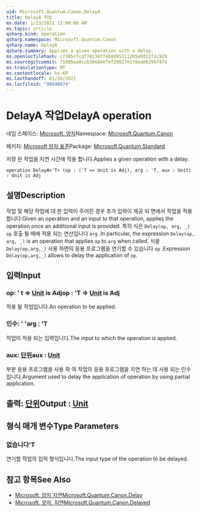 ```yaml
---
uid: Microsoft.Quantum.Canon.DelayA
title: DelayA 작업
ms.date: 1/23/2021 12:00:00 AM
ms.topic: article
qsharp.kind: operation
qsharp.namespace: Microsoft.Quantum.Canon
qsharp.name: DelayA
qsharp.summary: Applies a given operation with a delay.
ms.openlocfilehash: c7385cfcdf782347feb8d95311205a9311f4c929
ms.sourcegitcommit: 71605ea9cc630e84e7ef29027e1f0ea06299747e
ms.translationtype: MT
ms.contentlocale: ko-KR
ms.lasthandoff: 01/26/2021
ms.locfileid: "98840674"
---
```

# <a name="delaya-operation"></a><span data-ttu-id="13f6c-102">DelayA 작업</span><span class="sxs-lookup"><span data-stu-id="13f6c-102">DelayA operation</span></span>

<span data-ttu-id="13f6c-103">네임 스페이스: [Microsoft. 양자](xref:Microsoft.Quantum.Canon)</span><span class="sxs-lookup"><span data-stu-id="13f6c-103">Namespace: [Microsoft.Quantum.Canon](xref:Microsoft.Quantum.Canon)</span></span>

<span data-ttu-id="13f6c-104">패키지: [Microsoft 양자 표준](https://nuget.org/packages/Microsoft.Quantum.Standard)</span><span class="sxs-lookup"><span data-stu-id="13f6c-104">Package: [Microsoft.Quantum.Standard](https://nuget.org/packages/Microsoft.Quantum.Standard)</span></span>


<span data-ttu-id="13f6c-105">지정 된 작업을 지연 시간에 적용 합니다.</span><span class="sxs-lookup"><span data-stu-id="13f6c-105">Applies a given operation with a delay.</span></span>

```qsharp
operation DelayA<'T> (op : ('T => Unit is Adj), arg : 'T, aux : Unit) : Unit is Adj
```


## <a name="description"></a><span data-ttu-id="13f6c-106">설명</span><span class="sxs-lookup"><span data-stu-id="13f6c-106">Description</span></span>

<span data-ttu-id="13f6c-107">작업 및 해당 작업에 대 한 입력이 주어진 경우 추가 입력이 제공 되 면에서 작업을 적용 합니다.</span><span class="sxs-lookup"><span data-stu-id="13f6c-107">Given an operation and an input to that operation, applies the operation once an additional input is provided.</span></span>
<span data-ttu-id="13f6c-108">특히 식은 `Delay(op, arg, _)` `op` 호출 될 때에 적용 되는 연산입니다 `arg` .</span><span class="sxs-lookup"><span data-stu-id="13f6c-108">In particular, the expression `Delay(op, arg, _)` is an operation that applies `op` to `arg` when called.</span></span>
<span data-ttu-id="13f6c-109">식을 `Delay(op,arg,_)` 사용 하면의 응용 프로그램을 연기할 수 있습니다 `op` .</span><span class="sxs-lookup"><span data-stu-id="13f6c-109">Expression `Delay(op,arg,_)` allows to delay the application of `op`.</span></span>

## <a name="input"></a><span data-ttu-id="13f6c-110">입력</span><span class="sxs-lookup"><span data-stu-id="13f6c-110">Input</span></span>

### <a name="op--t--unit--is-adj"></a><span data-ttu-id="13f6c-111">op: ' t => [Unit](xref:microsoft.quantum.lang-ref.unit)  is Adj</span><span class="sxs-lookup"><span data-stu-id="13f6c-111">op : 'T => [Unit](xref:microsoft.quantum.lang-ref.unit)  is Adj</span></span>

<span data-ttu-id="13f6c-112">적용 될 작업입니다.</span><span class="sxs-lookup"><span data-stu-id="13f6c-112">An operation to be applied.</span></span>


### <a name="arg--t"></a><span data-ttu-id="13f6c-113">인수: ' '</span><span class="sxs-lookup"><span data-stu-id="13f6c-113">arg : 'T</span></span>

<span data-ttu-id="13f6c-114">작업이 적용 되는 입력입니다.</span><span class="sxs-lookup"><span data-stu-id="13f6c-114">The input to which the operation is applied.</span></span>


### <a name="aux--unit"></a><span data-ttu-id="13f6c-115">aux: [단위](xref:microsoft.quantum.lang-ref.unit)</span><span class="sxs-lookup"><span data-stu-id="13f6c-115">aux : [Unit](xref:microsoft.quantum.lang-ref.unit)</span></span>

<span data-ttu-id="13f6c-116">부분 응용 프로그램을 사용 하 여 작업의 응용 프로그램을 지연 하는 데 사용 되는 인수입니다.</span><span class="sxs-lookup"><span data-stu-id="13f6c-116">Argument used to delay the application of operation by using partial application.</span></span>



## <a name="output--unit"></a><span data-ttu-id="13f6c-117">출력: [단위](xref:microsoft.quantum.lang-ref.unit)</span><span class="sxs-lookup"><span data-stu-id="13f6c-117">Output : [Unit](xref:microsoft.quantum.lang-ref.unit)</span></span>



## <a name="type-parameters"></a><span data-ttu-id="13f6c-118">형식 매개 변수</span><span class="sxs-lookup"><span data-stu-id="13f6c-118">Type Parameters</span></span>

### <a name="t"></a><span data-ttu-id="13f6c-119">없습니다</span><span class="sxs-lookup"><span data-stu-id="13f6c-119">'T</span></span>

<span data-ttu-id="13f6c-120">연기할 작업의 입력 형식입니다.</span><span class="sxs-lookup"><span data-stu-id="13f6c-120">The input type of the operation to be delayed.</span></span>

## <a name="see-also"></a><span data-ttu-id="13f6c-121">참고 항목</span><span class="sxs-lookup"><span data-stu-id="13f6c-121">See Also</span></span>

- [<span data-ttu-id="13f6c-122">Microsoft. 양자 지연</span><span class="sxs-lookup"><span data-stu-id="13f6c-122">Microsoft.Quantum.Canon.Delay</span></span>](xref:Microsoft.Quantum.Canon.Delay)
- [<span data-ttu-id="13f6c-123">Microsoft. 양자. 지연</span><span class="sxs-lookup"><span data-stu-id="13f6c-123">Microsoft.Quantum.Canon.Delayed</span></span>](xref:Microsoft.Quantum.Canon.Delayed)